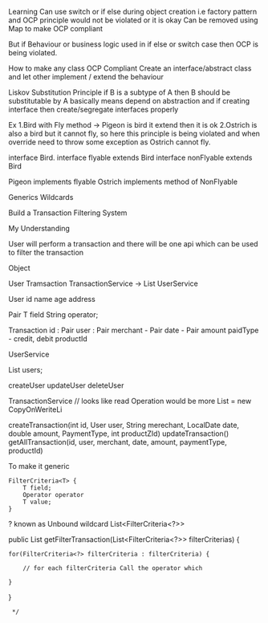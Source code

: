 
Learning 
Can use switch or if else during object creation i.e factory pattern and OCP principle would not be violated or it is okay
Can be removed using Map to make OCP compliant

But if Behaviour or business logic used in if else or  switch case then OCP is being violated.

How to make any class OCP Compliant
Create an interface/abstract class and let other implement / extend the behaviour

Liskov Substitution Principle 
if B is a subtype of A then B should be substitutable by A 
basically means depend on abstraction and if creating interface then create/segregate interfaces properly

Ex 
1.Bird with Fly method -> Pigeon is bird it extend then it is ok
2.Ostrich is also a bird but it cannot fly, so here this principle is being violated and when override need to throw some exception as Ostrich cannot fly.

interface Bird.
interface flyable extends Bird
interface nonFlyable extends Bird

Pigeon implements flyable
Ostrich implements method of NonFlyable






Generics 
Wildcards







Build a Transaction Filtering System

My Understanding 

User will perform a transaction and there will be one api which can be used to filter the transaction

Object 

User
Tramsaction
TransactionService -> List<Transaction> 
UserService



User
id 
name
age 
address

Pair
T field
String operator;




Transaction
id : Pair
user : Pair 
merchant - Pair
date - Pair 
amount 
paidType - credit, debit
productId


UserService

List<User> users;

createUser
updateUser
deleteUser

TransactionService
// looks like read Operation would be more 
List<Transaction> = new CopyOnWeriteLi

createTransaction(int id, User user, String merechant, LocalDate date, double amount, PaymentType, int productZId)
updateTransaction()
getAllTransaction(id, user, merchant, date, amount, paymentType, productId)




To make it generic 


    FilterCriteria<T> {
        T field;
        Operator operator
        T value;
    }

? known as Unbound wildcard
List<FilterCriteria<?>> 


public List<Transaction> getFilterTransaction(List<FilterCriteria<?>> filterCriterias) {

    for(FilterCriteria<?> filterCriteria : filterCriteria) {

        // for each filterCriteria Call the operator which
    
    }
    
    
}

     */